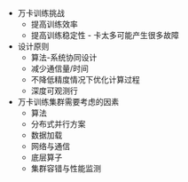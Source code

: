 - 万卡训练挑战
	- 提高训练效率
	- 提高训练稳定性 - 卡太多可能产生很多故障
- 设计原则
	- 算法-系统协同设计
	- 减少通信量/时间
	- 不降低精度情况下优化计算过程
	- 深度可观测行
- 万卡训练集群需要考虑的因素
	- 算法
	- 分布式并行方案
	- 数据加载
	- 网络与通信
	- 底层算子
	- 集群容错与性能监测